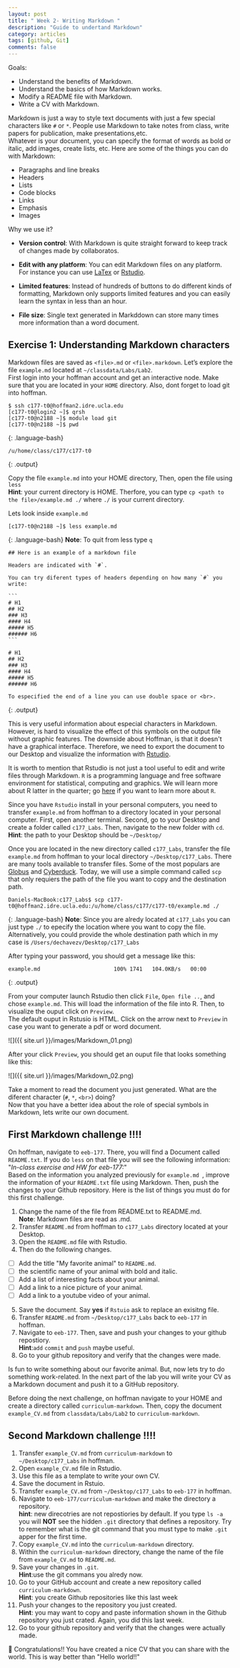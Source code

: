 ```yaml
---
layout: post
title: " Week 2- Writing Markdown "
description: "Guide to undertand Markdown"
category: articles
tags: [github, Git]
comments: false
---
```

Goals:
- Understand the benefits of Markdown.
- Understand the basics of how Markdown works.
- Modify a README file with Markdown.
- Write a CV with Markdown.

Markdown is just a way to style text documents with just a few special characters like `#` or `*`. People use Markdown to take notes from class, write papers for publication, make presentations,etc.   
Whatever is your document, you can specify the format of words 
as bold or italic, add images, create lists, etc. Here are some of 
the things you can do with Markdown:
* Paragraphs and line breaks
* Headers
* Lists
* Code blocks
* Links
* Emphasis
* Images

Why we use it?

* **Version control**: 
With Markdown is quite straight forward to keep track of changes made by collaboratos.

* **Edit with any platform**: 
You can edit Markdown files on any platform. For instance you can use [LaTex](https://www.latex-project.org) or [Rstudio](https://www.rstudio.com).

* **Limited features**: 
Instead of hundreds of buttons to do different kinds of formatting, Markdown only supports limited features and you can easily learn the syntax in less than an hour. 

* **File size**: 
Single text generated in Markddown can store many times more information than a word document.

## Exercise 1: Understanding Markdown characters
 
Markdown files are saved as `<file>.md` or `<file>.markdown`. Let’s explore the file `example.md` located at `~/classdata/Labs/Lab2`.  
First login into your hoffman account and get an interactive node. 
Make sure that you are located in your `HOME` directory. Also, dont forget to load git into hoffman.

~~~
$ ssh c177-t0@hoffman2.idre.ucla.edu
[c177-t0@login2 ~]$ qrsh
[c177-t0@n2188 ~]$ module load git
[c177-t0@n2188 ~]$ pwd
~~~
{:  .language-bash}
~~~
/u/home/class/c177/c177-t0
~~~
{:  .output}

Copy the file `example.md` into your HOME directory, Then, open the file using `less`  
**Hint**: your current directory is HOME. Therfore, you can type `cp <path to the file>/example.md ./` where `./` is your current directory.

Lets look inside `example.md`
~~~
[c177-t0@n2188 ~]$ less example.md
~~~
{:  .language-bash}
**Note**: To quit from less type `q`

~~~
## Here is an example of a markdown file

Headers are indicated with `#`.

You can try diferent types of headers depending on how many `#` you write:

```
# H1
## H2
### H3
#### H4
##### H5
###### H6
```

# H1
## H2
### H3
#### H4
##### H5
###### H6

To especified the end of a line you can use double space or <br>.
~~~
{:  .output}

This is very useful information about especial characters in Markdown. However, is hard to 
visualize the effect of this symbols on the output file without graphic features. The downside about Hoffman, is that it doesn't have a graphical interface. 
Therefore, we need to export the document to our Desktop and visualize the information with [Rstudio](https://www.rstudio.com).  

It is worth to mention that Rstudio is not just a tool useful 
to edit and write files through Markdown. `R` is a programming language and free software environment for statistical, computing and graphics. We will learn more about R latter in the quarter; go [here](https://www.r-project.org) if you want to learn more about `R`. 

Since you have `Rstudio` install in your personal computers, you need to transfer `example.md` from hoffman to a directory located in your personal computer. First, open another terminal. 
Second, go to your Desktop and create a folder called 
`c177_Labs`. Then, navigate to the new folder with `cd`.  
**Hint**: the path to your Desktop should be `~/Desktop/`

Once you are located in the new directory called `c177_Labs`, 
transfer the file `example.md` from hoffman to your local directory 
`~/Desktop/c177_Labs`. There are many 
tools available to transfer files. Some of the most populars are [Globus](https://www.globus.org/data-transfer) and [Cyberduck](https://cyberduck.io). Today, we will use 
a simple command called `scp` that only requiers the path of the file you want 
to copy and the destination path.

~~~
Daniels-MacBook:c177_Labs$ scp c177-t0@hoffman2.idre.ucla.edu:/u/home/class/c177/c177-t0/example.md ./
~~~
{:  .language-bash}
**Note**: Since you are alredy located at `c177_Labs` you can just type `./` to epecify the location
where you want to copy the file. Alternatively, you could provide the whole destination path 
which in my case is `/Users/dechavezv/Desktop/c177_Labs`

After typing your password, you should get a message like this:

~~~
example.md                       100% 1741   104.0KB/s   00:00  
~~~
{:  .output}

From your computer launch Rstudio then click `File`, `Open file ..`, and chose `example.md`. This will load the 
information of the file into R. Then, to visualize the ouput click on `Preview`.  
The default ouput in Rstusio is HTML. Click on the arrow next 
to `Preview` in case you want to generate a pdf or word document.

![]({{ site.url }}/images/Markdown_01.png)

After your click `Preview`, you should get an ouput file that looks something like this:

![]({{ site.url }}/images/Markdown_02.png)

Take a moment to read the document you just generated. What are the diferent character (`#`, `*`, `<br>`) doing?   
Now that you have a better idea about the role of special symbols in Markdown, lets write our own document.

## First Markdown challenge !!!!

On hoffman, navigate to `eeb-177`. There, you will find a Document called `README.txt`. If 
you do `less` on that file you will see the following information: "*In-class exercise and HW for eeb-177:*"  
Based on the information you analyzed previously for `example.md `, improve the information of your `README.txt` file using Markdown. Then, push the changes to your Github repository. 
Here is the list of things you must do for this first challenge. 

1. Change the name of the file from README.txt to README.md.  
**Note**: Markdown files are read as <file>.md.  
2. Transfer `README.md` from hoffman to `c177_Labs` directory located at your Desktop.
3. Open the `README.md` file with Rstudio.  
4. Then do the following changes.  
- [ ] Add the title "My favorite animal" to `README.md`.  
- [ ] the scientific name of your animal with bold and italic.  
- [ ] Add a list of interesting facts about your animal.  
- [ ] Add a link to a nice picture of your animal.  
- [ ] Add a link to a youtube video of your animal.  
5. Save the document. Say **yes** if `Rstuio` ask to replace an exisitng file.
6. Transfer `README.md` from `~/Desktop/c177_Labs` back to `eeb-177` in hoffman.
7. Navigate to `eeb-177`. Then, save and push your changes to your github repostiory.  
**Hint**:`add` `commit` and `push` maybe useful.
8. Go to your github repository and verify that the changes were made.

Is fun to write something about our favorite animal. But, now lets try to do something work-related. 
In the next part of the lab you will write your CV as a Markdown document and push it to a GitHub repository.

Before doing the next challenge, on hoffman navigate to your HOME and create a directory called `curriculum-markdown`. Then, copy the document 
`example_CV.md` from `classdata/Labs/Lab2` to `curriculum-markdown`.


## Second Markdown challenge !!!!
1. Transfer `example_CV.md` from `curriculum-markdown` to `~/Desktop/c177_Labs` in hoffman.  
2. Open `example_CV.md` file in Rstudio.
3. Use this file as a template to write your own CV.
4. Save the document in Rstuio.
5. Transfer `example_CV.md` from `~/Desktop/c177_Labs` to `eeb-177` in hoffman.
6. Navigate to `eeb-177/curriculum-markdown` and make the directory a repository.  
**hint**: new direcotries are not repostiories by default. If you type `ls -a` you will **NOT** see the hidden 
`.git` directory that defines a repository. Try to remember what is the git command that you must type to 
make `.git` apper for the first time.   
8. Copy `example_CV.md` into the `curriculum-markdown` directory.  
9. Within the `curriculum-markdown` directory, change the name of the file from `example_CV.md` to `README.md`.  
10. Save your changes in `.git`.  
**Hint**:use the git commans you alredy now.  
11. Go to your GitHub account and create a new repository called `curriculum-markdown`.  
**Hint**: you create Github repositories like this last week  
12. Push your changes to the repository you just created.  
**Hint**: you may want to copy and paste information shown in the Github repository you just crated. Again, you did this last week.   
13. Go to your github repository and verify that the changes were actually made.

:clap: Congratulations!! You have created a nice CV that you can share with the world. This is way better than "Hello world!!"
